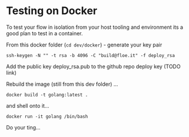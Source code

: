 Testing on Docker
=================

To test your flow in isolation from your host tooling and environment its a good plan to test in a container.

From this docker folder (`cd dev/docker`) - generate your key pair

```
ssh-keygen -N "" -t rsa -b 4096 -C "build@floe.it" -f deploy_rsa
```

Add the public key deploy_rsa.pub to the github repo deploy key (TODO link)

Rebuild the image (still from this dev folder) ...

`docker build -t golang:latest .`

and shell onto it...

`docker run -it golang /bin/bash`

Do your ting...

